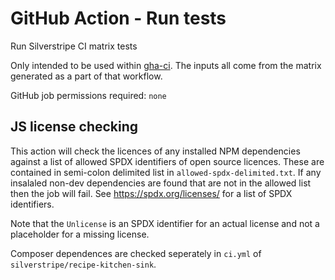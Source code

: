 # GitHub Action - Run tests
Run Silverstripe CI matrix tests

Only intended to be used within [gha-ci](https://github.com/silverstripe/gha-ci). The inputs all come from the matrix generated as a part of that workflow.

GitHub job permissions required: `none`

## JS license checking

This action will check the licences of any installed NPM dependencies against a list of allowed SPDX identifiers of open source licences. These are contained in semi-colon delimited list in `allowed-spdx-delimited.txt`. If any insalaled non-dev dependencies are found that are not in the allowed list then the job will fail. See https://spdx.org/licenses/ for a list of SPDX identifiers.

Note that the `Unlicense` is an SPDX identifier for an actual license and not a placeholder for a missing license.

Composer dependences are checked seperately in `ci.yml` of `silverstripe/recipe-kitchen-sink`.
